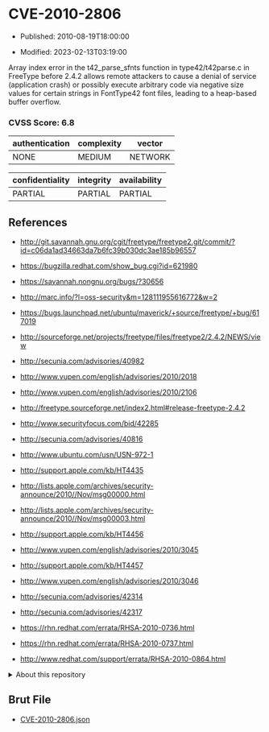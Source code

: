 # CVE-2010-2806

- Published: 2010-08-19T18:00:00

- Modified: 2023-02-13T03:19:00

Array index error in the t42_parse_sfnts function in type42/t42parse.c in FreeType before 2.4.2 allows remote attackers to cause a denial of service (application crash) or possibly execute arbitrary code via negative size values for certain strings in FontType42 font files, leading to a heap-based buffer overflow.

### CVSS Score: **6.8**

| authentication | complexity | vector |
| --- | --- | --- |
| NONE | MEDIUM | NETWORK |

| confidentiality | integrity | availability |
| --- | --- | --- |
| PARTIAL | PARTIAL | PARTIAL |

## References

* http://git.savannah.gnu.org/cgit/freetype/freetype2.git/commit/?id=c06da1ad34663da7b6fc39b030dc3ae185b96557

* https://bugzilla.redhat.com/show_bug.cgi?id=621980

* https://savannah.nongnu.org/bugs/?30656

* http://marc.info/?l=oss-security&m=128111955616772&w=2

* https://bugs.launchpad.net/ubuntu/maverick/+source/freetype/+bug/617019

* http://sourceforge.net/projects/freetype/files/freetype2/2.4.2/NEWS/view

* http://secunia.com/advisories/40982

* http://www.vupen.com/english/advisories/2010/2018

* http://www.vupen.com/english/advisories/2010/2106

* http://freetype.sourceforge.net/index2.html#release-freetype-2.4.2

* http://www.securityfocus.com/bid/42285

* http://secunia.com/advisories/40816

* http://www.ubuntu.com/usn/USN-972-1

* http://support.apple.com/kb/HT4435

* http://lists.apple.com/archives/security-announce/2010//Nov/msg00000.html

* http://lists.apple.com/archives/security-announce/2010//Nov/msg00003.html

* http://support.apple.com/kb/HT4456

* http://www.vupen.com/english/advisories/2010/3045

* http://support.apple.com/kb/HT4457

* http://www.vupen.com/english/advisories/2010/3046

* http://secunia.com/advisories/42314

* http://secunia.com/advisories/42317

* https://rhn.redhat.com/errata/RHSA-2010-0736.html

* https://rhn.redhat.com/errata/RHSA-2010-0737.html

* http://www.redhat.com/support/errata/RHSA-2010-0864.html

<details>
<summary>About this repository</summary> 

  This repository is part of the project [Live Hack CVE](https://github.com/Live-Hack-CVE). Main website can be found [www.live-hack.org](https://www.live-hack.org) 
  
  Made by [Sn0wAlice](https://github.com/Sn0wAlice) for the people that care about security and need to have a feed of the latest CVEs. Hope you enjoy it, don't forget to star the repo and follow me on [Twitter](https://twitter.com/Sn0wAlice) and [Github](https://github.com/Sn0wAlice). And that is my [personnal website](https://www.alice-snow.me/)

  - [Home Page](https://github.com/Live-Hack-CVE)
  - [Framework](https://github.com/Live-Hack-CVE/cve-framework)
  - [CVE database](https://github.com/Live-Hack-CVE/full_database)
  - [Changelog](https://github.com/Live-Hack-CVE/Changelog)
</details>

## Brut File

* [CVE-2010-2806.json](https://raw.githubusercontent.com/Live-Hack-CVE/full_database/main/cves/2010/CVE-2010-2806.json)

